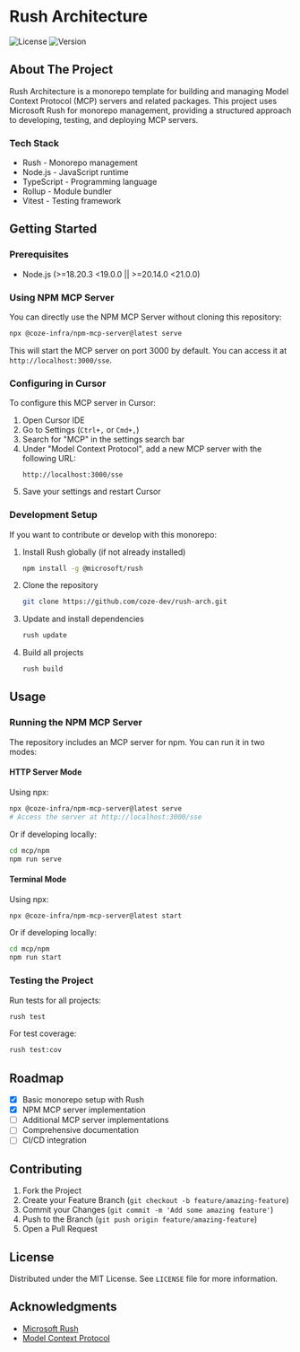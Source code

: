 # Rush Architecture

![License](https://img.shields.io/badge/License-MIT-blue.svg)
![Version](https://img.shields.io/badge/Version-0.0.1-brightgreen.svg)

## About The Project

Rush Architecture is a monorepo template for building and managing Model Context Protocol (MCP) servers and related packages. This project uses Microsoft Rush for monorepo management, providing a structured approach to developing, testing, and deploying MCP servers.

### Tech Stack

* Rush - Monorepo management
* Node.js - JavaScript runtime
* TypeScript - Programming language
* Rollup - Module bundler
* Vitest - Testing framework

## Getting Started

### Prerequisites

* Node.js (>=18.20.3 <19.0.0 || >=20.14.0 <21.0.0)

### Using NPM MCP Server

You can directly use the NPM MCP Server without cloning this repository:

```sh
npx @coze-infra/npm-mcp-server@latest serve
```

This will start the MCP server on port 3000 by default. You can access it at `http://localhost:3000/sse`.

### Configuring in Cursor

To configure this MCP server in Cursor:

1. Open Cursor IDE
2. Go to Settings (`Ctrl+,` or `Cmd+,`)
3. Search for "MCP" in the settings search bar
4. Under "Model Context Protocol", add a new MCP server with the following URL:
   ```
   http://localhost:3000/sse
   ```
5. Save your settings and restart Cursor

### Development Setup

If you want to contribute or develop with this monorepo:

1. Install Rush globally (if not already installed)
   ```sh
   npm install -g @microsoft/rush
   ```
2. Clone the repository
   ```sh
   git clone https://github.com/coze-dev/rush-arch.git
   ```
3. Update and install dependencies
   ```sh
   rush update
   ```
4. Build all projects
   ```sh
   rush build
   ```

## Usage

### Running the NPM MCP Server

The repository includes an MCP server for npm. You can run it in two modes:

#### HTTP Server Mode
Using npx:
```sh
npx @coze-infra/npm-mcp-server@latest serve
# Access the server at http://localhost:3000/sse
```

Or if developing locally:
```sh
cd mcp/npm
npm run serve
```

#### Terminal Mode
Using npx:
```sh
npx @coze-infra/npm-mcp-server@latest start
```

Or if developing locally:
```sh
cd mcp/npm
npm run start
```

### Testing the Project

Run tests for all projects:
```sh
rush test
```

For test coverage:
```sh
rush test:cov
```

## Roadmap

- [x] Basic monorepo setup with Rush
- [x] NPM MCP server implementation
- [ ] Additional MCP server implementations
- [ ] Comprehensive documentation
- [ ] CI/CD integration

## Contributing

1. Fork the Project
2. Create your Feature Branch (`git checkout -b feature/amazing-feature`)
3. Commit your Changes (`git commit -m 'Add some amazing feature'`)
4. Push to the Branch (`git push origin feature/amazing-feature`)
5. Open a Pull Request

## License

Distributed under the MIT License. See `LICENSE` file for more information.

## Acknowledgments

* [Microsoft Rush](https://rushjs.io/)
* [Model Context Protocol](https://github.com/modelcontextprotocol)
